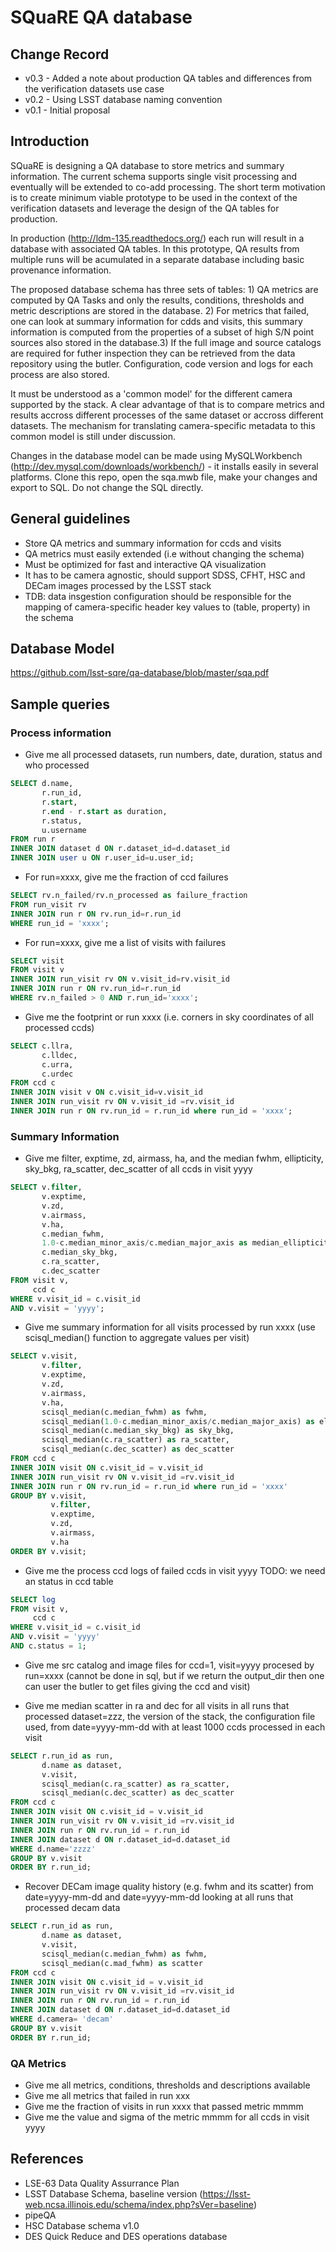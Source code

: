 # SQuaRE QA database

## Change Record

- v0.3 - Added a note about production QA tables and differences from the verification datasets use case
- v0.2 - Using LSST database naming convention
- v0.1 - Initial proposal

## Introduction
  
  SQuaRE is designing a QA database to store metrics and summary information. The current schema supports single visit processing and eventually  will be extended to co-add processing. The short term motivation is to create minimum viable prototype to be used in the context of the verification datasets and leverage the design of the QA tables for production. 
  
  In production (http://ldm-135.readthedocs.org/) each run will result in a database with associated QA tables. In this prototype, QA results from multiple runs will be acumulated in a separate database including basic provenance information.
  
  The proposed database schema has three sets of tables:  1) QA metrics are computed by QA Tasks and only the results, conditions, thresholds and metric descriptions are stored in the database. 2) For metrics that failed, one can look at summary information for cdds and visits, this summary information is computed from the properties of a subset of high S/N point sources also stored in the database.3) If the full image and source catalogs are required for futher inspection they can be retrieved from the data repository using the butler. Configuration, code version and logs for each process are also stored. 
  
  It must be understood as a 'common model' for the different camera supported by the stack. A clear advantage of that is to compare metrics and results accross different processes of the same dataset or accross different datasets. The mechanism for translating camera-specific metadata to this common model is still under discussion.
  
  Changes in the database model can be made using MySQLWorkbench (http://dev.mysql.com/downloads/workbench/) - it installs easily in several platforms. Clone this repo, open the sqa.mwb file, make your changes and export to SQL. Do not change the SQL directly.

## General guidelines
  
- Store QA metrics and summary information for ccds and visits
- QA metrics must easily extended (i.e without changing the schema) 
- Must be optimized for fast and interactive QA visualization
- It has to be camera agnostic, should support SDSS, CFHT, HSC and DECam images processed by the LSST stack
- TDB: data insgestion configuration should be responsible for the mapping of camera-specific header key values to (table, property) in the schema

## Database Model

https://github.com/lsst-sqre/qa-database/blob/master/sqa.pdf

## Sample queries

### Process information

- Give me all processed datasets, run numbers, date, duration, status and who processed
```sql 
SELECT d.name, 
       r.run_id, 
       r.start, 
       r.end - r.start as duration, 
       r.status, 
       u.username
FROM run r 
INNER JOIN dataset d ON r.dataset_id=d.dataset_id
INNER JOIN user u ON r.user_id=u.user_id;
```
- For run=xxxx, give me the fraction of ccd failures
```sql
SELECT rv.n_failed/rv.n_processed as failure_fraction 
FROM run_visit rv
INNER JOIN run r ON rv.run_id=r.run_id  
WHERE run_id = 'xxxx';
```
- For run=xxxx, give me a list of visits with failures
```sql
SELECT visit 
FROM visit v 
INNER JOIN run_visit rv ON v.visit_id=rv.visit_id
INNER JOIN run r ON rv.run_id=r.run_id
WHERE rv.n_failed > 0 AND r.run_id='xxxx';
```

- Give me the footprint or run xxxx (i.e. corners in sky coordinates of all processed ccds) 
```sql
SELECT c.llra, 
       c.lldec, 
       c.urra, 
       c.urdec 
FROM ccd c 
INNER JOIN visit v ON c.visit_id=v.visit_id
INNER JOIN run_visit rv ON v.visit_id =rv.visit_id
INNER JOIN run r ON rv.run_id = r.run_id where run_id = 'xxxx';
```

### Summary Information

- Give me filter, exptime, zd, airmass, ha, and the median fwhm, ellipticity, sky_bkg, ra_scatter, dec_scatter of all ccds in visit yyyy  
```sql
SELECT v.filter, 
       v.exptime, 
       v.zd, 
       v.airmass, 
       v.ha, 
       c.median_fwhm, 
       1.0-c.median_minor_axis/c.median_major_axis as median_ellipticity,
       c.median_sky_bkg,
       c.ra_scatter,
       c.dec_scatter
FROM visit v, 
     ccd c
WHERE v.visit_id = c.visit_id 
AND v.visit = 'yyyy';
```

- Give me summary information for all visits processed by run xxxx (use scisql_median() function to aggregate values per visit)
```sql
SELECT v.visit,
       v.filter, 
       v.exptime, 
       v.zd, 
       v.airmass, 
       v.ha, 
       scisql_median(c.median_fwhm) as fwhm, 
       scisql_median(1.0-c.median_minor_axis/c.median_major_axis) as ellipticity,
       scisql_median(c.median_sky_bkg) as sky_bkg,
       scisql_median(c.ra_scatter) as ra_scatter,
       scisql_median(c.dec_scatter) as dec_scatter
FROM ccd c 
INNER JOIN visit ON c.visit_id = v.visit_id
INNER JOIN run_visit rv ON v.visit_id =rv.visit_id
INNER JOIN run r ON rv.run_id = r.run_id where run_id = 'xxxx'
GROUP BY v.visit,
         v.filter,
         v.exptime,
         v.zd,
         v.airmass,
         v.ha
ORDER BY v.visit;
```
- Give me the process ccd logs of failed ccds in visit yyyy
TODO: we need an status in ccd table

```sql
SELECT log
FROM visit v, 
     ccd c
WHERE v.visit_id = c.visit_id 
AND v.visit = 'yyyy'
AND c.status = 1;
```

- Give me src catalog and image files for ccd=1, visit=yyyy procesed by run=xxxx 
(cannot be done in sql, but if we return the output_dir then one can user the butler to get files giving the ccd and visit) 

- Give me median scatter in ra and dec for all visits in all runs that processed dataset=zzz, the version of the stack, the configuration file used, from date=yyyy-mm-dd with at least 1000 ccds processed in each visit
```sql
SELECT r.run_id as run,
       d.name as dataset,
       v.visit,
       scisql_median(c.ra_scatter) as ra_scatter,
       scisql_median(c.dec_scatter) as dec_scatter
FROM ccd c 
INNER JOIN visit ON c.visit_id = v.visit_id
INNER JOIN run_visit rv ON v.visit_id =rv.visit_id
INNER JOIN run r ON rv.run_id = r.run_id 
INNER JOIN dataset d ON r.dataset_id=d.dataset_id
WHERE d.name='zzzz'
GROUP BY v.visit
ORDER BY r.run_id;
```

- Recover DECam image quality history (e.g. fwhm and its scatter) from date=yyyy-mm-dd and date=yyyy-mm-dd looking at all runs that processed decam data 
```sql
SELECT r.run_id as run,
       d.name as dataset,
       v.visit,
       scisql_median(c.median_fwhm) as fwhm,
       scisql_median(c.mad_fwhm) as scatter
FROM ccd c 
INNER JOIN visit ON c.visit_id = v.visit_id
INNER JOIN run_visit rv ON v.visit_id =rv.visit_id
INNER JOIN run r ON rv.run_id = r.run_id 
INNER JOIN dataset d ON r.dataset_id=d.dataset_id
WHERE d.camera= 'decam'
GROUP BY v.visit
ORDER BY r.run_id;
```

### QA Metrics

- Give me all metrics, conditions, thresholds and descriptions available
- Give me all metrics that failed in run xxx
- Give me the fraction of visits in run xxxx that passed metric mmmm
- Give me the value and sigma of the metric mmmm for all ccds in visit yyyy



## References
  - LSE-63 Data Quality Assurrance Plan
  - LSST Database Schema, baseline version (https://lsst-web.ncsa.illinois.edu/schema/index.php?sVer=baseline)
  - pipeQA
  - HSC Database schema v1.0 
  - DES Quick Reduce and DES operations database
